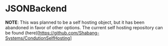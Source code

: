 # JSONBackend
**NOTE**: This was planned to be a self hosting object, but it has been abandoned in favor of other options. The current self hosting repository can be found (here)[https://github.com/Shabang-Systems/CondutionSelfHosting]
